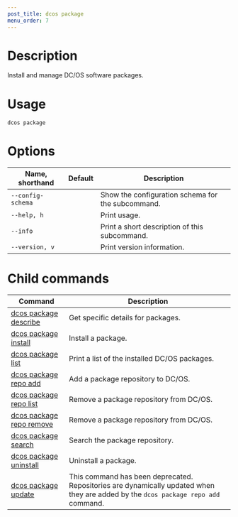 ```yaml
---
post_title: dcos package
menu_order: 7
---
```


# Description
Install and manage DC/OS software packages.

# Usage

```bash
dcos package
```

# Options

| Name, shorthand | Default | Description |
|---------|-------------|-------------|
| `--config-schema`   |             |  Show the configuration schema for the subcommand. |
| `--help, h`   |             |  Print usage. |
| `--info`   |             |  Print a short description of this subcommand. |
| `--version, v`   |             | Print version information. |
        
# Child commands

| Command | Description |
|---------|-------------|
| [dcos package describe](/docs/1.9/usage/cli/command-reference/dcos-node/dcos-package/dcos-package-describe/)   | Get specific details for packages. |  
| [dcos package install](/docs/1.9/usage/cli/command-reference/dcos-node/dcos-package/dcos-package-install/)   | Install a package. |  
| [dcos package list](/docs/1.9/usage/cli/command-reference/dcos-node/dcos-package/dcos-package-list/)   | Print a list of the installed DC/OS packages. |  
| [dcos package repo add](/docs/1.9/usage/cli/command-reference/dcos-node/dcos-package/dcos-package-repo-add/)   | Add a package repository to DC/OS. |  
| [dcos package repo list](/docs/1.9/usage/cli/command-reference/dcos-node/dcos-package/dcos-package-repo-list/)   | Remove a package repository from DC/OS. |  
| [dcos package repo remove](/docs/1.9/usage/cli/command-reference/dcos-node/dcos-package/dcos-package-repo-remove/)   | Remove a package repository from DC/OS. |  
| [dcos package search](/docs/1.9/usage/cli/command-reference/dcos-node/dcos-package/dcos-package-search/)   | Search the package repository. |  
| [dcos package uninstall](/docs/1.9/usage/cli/command-reference/dcos-node/dcos-package/dcos-package-uninstall/)   | Uninstall a package. |  
| [dcos package update](/docs/1.9/usage/cli/command-reference/dcos-node/dcos-package/dcos-package-update/)   | This command has been deprecated. Repositories are dynamically updated when they are added by the `dcos package repo add` command. | 